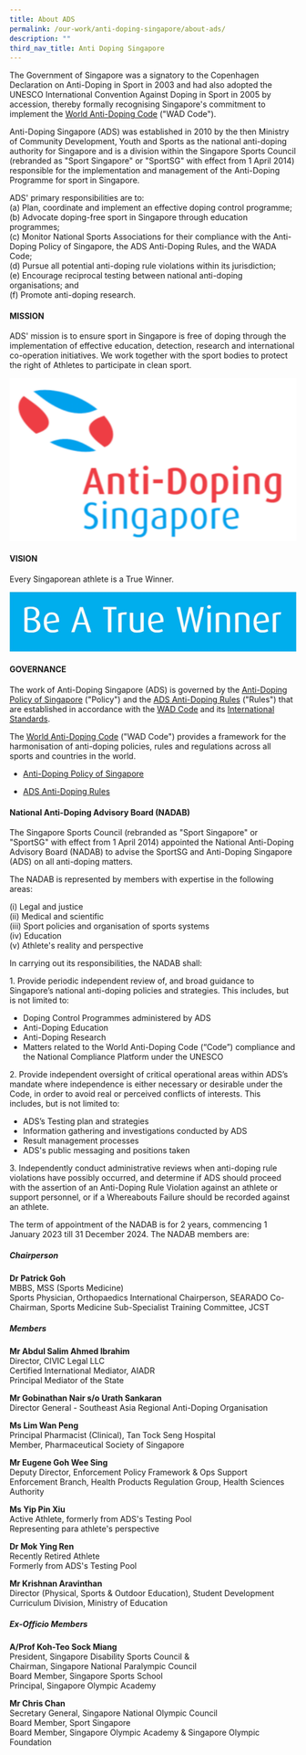 ```yaml
---
title: About ADS
permalink: /our-work/anti-doping-singapore/about-ads/
description: ""
third_nav_title: Anti Doping Singapore
---
```

The Government of Singapore was a signatory to the Copenhagen Declaration on Anti-Doping in Sport in 2003 and had also adopted the UNESCO International Convention Against Doping in Sport in 2005 by accession, thereby formally recognising Singapore's commitment to implement the [World Anti-Doping Code](https://www.wada-ama.org/en/resources/world-anti-doping-program/world-anti-doping-code) ("WAD Code").

Anti-Doping Singapore (ADS) was established in 2010 by the then Ministry of Community Development, Youth and Sports as the national anti-doping authority for Singapore and is a division within the Singapore Sports Council (rebranded as "Sport Singapore" or "SportSG" with effect from 1 April 2014) responsible for the implementation and management of the Anti-Doping Programme for sport in Singapore.

ADS' primary responsibilities are to:
<br>(a)	Plan, coordinate and implement an effective doping control programme;
<br>(b)	Advocate doping-free sport in Singapore through education programmes;
<br>(c)	Monitor National Sports Associations for their compliance with the Anti-Doping Policy of Singapore, the ADS Anti-Doping Rules, and the WADA Code;
<br>(d)	Pursue all potential anti-doping rule violations within its jurisdiction;
<br>(e)	Encourage reciprocal testing between national anti-doping organisations; and
<br>(f)	Promote anti-doping research.

#### **MISSION**
ADS' mission is to ensure sport in Singapore is free of doping through the implementation of effective education, detection, research and international co-operation initiatives. We work together with the sport bodies to protect the right of Athletes to participate in clean sport.

![ADS](/images/Our%20Work/Anti%20Doping%20Singapore/ads.png)

#### **VISION**<br>
Every Singaporean athlete is a True Winner.

![](/images/Our%20Work/Anti%20Doping%20Singapore/Resources/Education/Winner.png)

#### **GOVERNANCE**
The work of Anti-Doping Singapore (ADS) is governed by the [Anti-Doping Policy of Singapore](/files/Our%20Work/Anti%20Doping%20Singapore/Resources/Polices%20&amp;%20Forms/Anti-Doping_Policy_of_Singapore_-_Final_WADA_Approved_201002.pdf) ("Policy") and the [ADS Anti-Doping Rules](/files/Our%20Work/Anti%20Doping%20Singapore/Resources/Polices%20&amp;%20Forms/2021_wada_nado_model_rules_ADS_revised_20221019.pdf) ("Rules") that are established in accordance with the [WAD Code](https://www.wada-ama.org/en/what-we-do/the-code) and its [International Standards](https://www.wada-ama.org/en/international-standards).

The [World Anti-Doping Code](https://www.wada-ama.org/en/what-we-do/the-code) ("WAD Code") provides a framework for the harmonisation of anti-doping policies, rules and regulations across all sports and countries in the world.

* [Anti-Doping Policy of Singapore](/files/Our%20Work/Anti%20Doping%20Singapore/Resources/Polices%20&amp;%20Forms/Anti-Doping_Policy_of_Singapore_-_Final_WADA_Approved_201002.pdf)

* [ADS Anti-Doping Rules](/files/Our%20Work/Anti%20Doping%20Singapore/Resources/Polices%20&amp;%20Forms/2021_wada_nado_model_rules_ADS_revised_20221019.pdf)

#### **National Anti-Doping Advisory Board (NADAB)**

The Singapore Sports Council (rebranded as "Sport Singapore" or "SportSG" with effect from 1 April 2014) appointed the National Anti-Doping Advisory Board (NADAB) to advise the SportSG and Anti-Doping Singapore (ADS) on all anti-doping matters.

The NADAB is represented by members with expertise in the following areas:

(i) Legal and justice
<br>(ii) Medical and scientific
<br>(iii) Sport policies and organisation of sports systems
<br>(iv) Education
<br>(v) Athlete's reality and perspective

In carrying out its responsibilities, the NADAB shall:

1\. Provide periodic independent review of, and broad guidance to Singapore’s national anti-doping policies and strategies. This includes, but is not limited to:

* Doping Control Programmes administered by ADS
* Anti-Doping Education
* Anti-Doping Research
* Matters related to the World Anti-Doping Code (“Code”) compliance and the National Compliance Platform under the UNESCO
 
2\. Provide independent oversight of critical operational areas within ADS’s mandate where independence is either necessary or desirable under the Code, in order to avoid real or perceived conflicts of interests. This includes, but is not limited to:
* ADS’s Testing plan and strategies
* Information gathering and investigations conducted by ADS
* Result management processes
* ADS's public messaging and positions taken
 
3\. Independently conduct administrative reviews when anti-doping rule violations have possibly occurred, and determine if ADS should proceed with the assertion of an Anti-Doping Rule Violation against an athlete or support personnel, or if a Whereabouts Failure should be recorded against an athlete.
 
The term of appointment of the NADAB is for 2 years, commencing 1 January 2023 till 31 December 2024. The NADAB members are:

##### **Chairperson**

**Dr Patrick Goh**
<br>
MBBS, MSS (Sports Medicine)
<br>
Sports Physician, Orthopaedics International
Chairperson, SEARADO
Co-Chairman, Sports Medicine Sub-Specialist Training
Committee, JCST

##### **Members**

**Mr Abdul Salim Ahmed Ibrahim**
<br>
Director, CIVIC Legal LLC
<br>
Certified International Mediator, AIADR
<br>
Principal Mediator of the State

**Mr Gobinathan Nair s/o Urath Sankaran**<br>
Director General - Southeast Asia Regional Anti-Doping Organisation

**Ms Lim Wan Peng**
<br>
Principal Pharmacist (Clinical), Tan Tock Seng Hospital
<br>
Member, Pharmaceutical Society of Singapore

**Mr Eugene Goh Wee Sing**
<br>
Deputy Director, Enforcement Policy Framework &amp; Ops Support 
<br>
Enforcement Branch,  Health Products Regulation Group, Health Sciences Authority

**Ms Yip Pin Xiu**
<br>
Active Athlete, formerly from ADS's Testing Pool
<br>Representing para athlete's perspective

**Dr Mok Ying Ren**
<br>
Recently Retired Athlete
<br>Formerly from ADS's Testing Pool

**Mr Krishnan Aravinthan**
<br>
Director (Physical, Sports &amp; Outdoor Education), Student Development Curriculum Division, Ministry of Education

##### **Ex-Officio Members**
**A/Prof Koh-Teo Sock Miang**
<br>
President, Singapore Disability Sports Council &amp;
<br>
Chairman, Singapore National Paralympic Council
<br>
Board Member, Singapore Sports School 
<br>
Principal, Singapore Olympic Academy

**Mr Chris Chan**
<br>
Secretary General, Singapore National Olympic Council
<br>
Board Member, Sport Singapore
<br>
Board Member, Singapore Olympic Academy &amp; Singapore Olympic Foundation